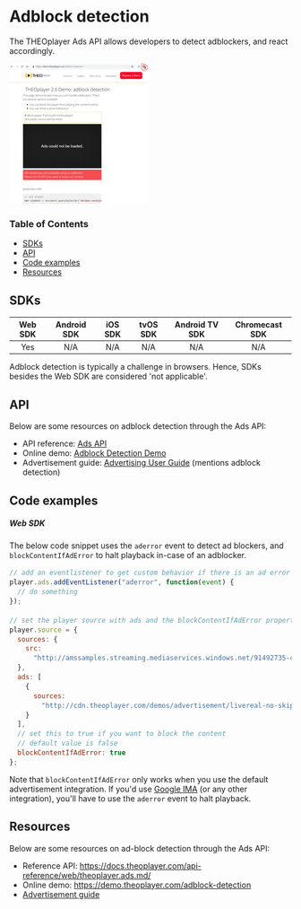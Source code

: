 # Adblock detection

The THEOplayer Ads API allows developers to detect adblockers, and react accordingly. 

![Add block detection](../../assets/img/image-15.png "Adblock detection")

### Table of Contents
- [SDKs](#sdks)
- [API](#api)
- [Code examples](#code-examples)
- [Resources](#resources)

## SDKs

| Web SDK | Android SDK | iOS SDK | tvOS SDK| Android TV SDK | Chromecast SDK |
| :-----: | :---------: | :-----: | :--: | :------------: | :------------: |
|   Yes   |     N/A     |   N/A   | N/A  |      N/A       |      N/A       |

Adblock detection is typically a challenge in browsers. Hence, SDKs besides the Web SDK are considered 'not applicable'.

## API

Below are some resources on adblock detection through the Ads API:

- API reference: [Ads API](https://docs.theoplayer.com/api-reference/web/theoplayer.ads.md)
- Online demo: [Adblock Detection Demo](https://demo.theoplayer.com/adblock-detection)
- Advertisement guide: [Advertising User Guide](../../knowledge-base/01-advertisement/01-user-guide.md) (mentions adblock detection)

## Code examples

##### Web SDK

The below code snippet uses the `aderror` event to detect ad blockers, and `blockContentIfAdError` to halt playback in-case of an adblocker.

```js
// add an eventlistener to get custom behavior if there is an ad error
player.ads.addEventListener("aderror", function(event) {
  // do something
});

// set the player source with ads and the blockContentIfAdError property
player.source = {
  sources: {
    src:
      "http://amssamples.streaming.mediaservices.windows.net/91492735-c523-432b-ba01-faba6c2206a2/AzureMediaServicesPromo.ism/manifest(format=m3u8-aapl)"
  },
  ads: [
    {
      sources:
        "http://cdn.theoplayer.com/demos/advertisement/livereal-no-skip.xml"
    }
  ],
  // set this to true if you want to block the content
  // default value is false
  blockContentIfAdError: true
};
```

Note that `blockContentIfAdError` only works when you use the default advertisement integration. If you'd use [Google IMA](../../how-to-guides/01-ads/03-how-to-set-up-vast-and-vmap.md) (or any other integration), you'll have to use the `aderror` event to halt playback.

## Resources

Below are some resources on ad-block detection through the Ads API:

- Reference API: https://docs.theoplayer.com/api-reference/web/theoplayer.ads.md/
- Online demo: https://demo.theoplayer.com/adblock-detection
- [Advertisement guide](../../knowledge-base/01-advertisement/01-user-guide.md)
